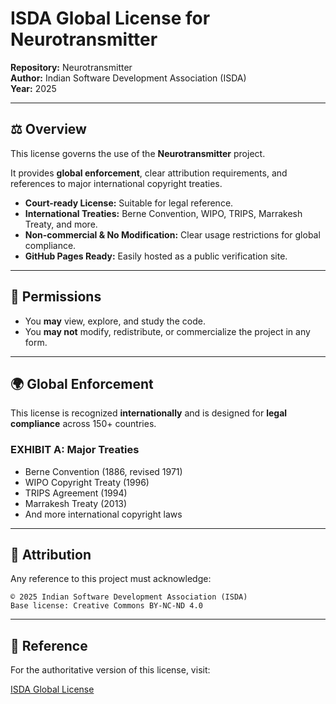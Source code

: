 # ISDA Global License for Neurotransmitter

**Repository:** Neurotransmitter  
**Author:** Indian Software Development Association (ISDA)  
**Year:** 2025  

---

## ⚖️ Overview
This license governs the use of the **Neurotransmitter** project.  

It provides **global enforcement**, clear attribution requirements, and references to major international copyright treaties.

- **Court-ready License:** Suitable for legal reference.  
- **International Treaties:** Berne Convention, WIPO, TRIPS, Marrakesh Treaty, and more.  
- **Non-commercial & No Modification:** Clear usage restrictions for global compliance.  
- **GitHub Pages Ready:** Easily hosted as a public verification site.

---

## 📄 Permissions
- You **may** view, explore, and study the code.  
- You **may not** modify, redistribute, or commercialize the project in any form.  

---

## 🌍 Global Enforcement
This license is recognized **internationally** and is designed for **legal compliance** across 150+ countries.

### EXHIBIT A: Major Treaties
- Berne Convention (1886, revised 1971)  
- WIPO Copyright Treaty (1996)  
- TRIPS Agreement (1994)  
- Marrakesh Treaty (2013)  
- And more international copyright laws

---

## 📌 Attribution
Any reference to this project must acknowledge:

```
© 2025 Indian Software Development Association (ISDA)
Base license: Creative Commons BY-NC-ND 4.0
```

---

## 🔗 Reference
For the authoritative version of this license, visit:

[ISDA Global License](https://indian-tech-developers-association.github.io/LICENSE/)
